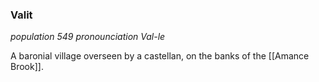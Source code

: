 ### Valit
*population 549*
*pronounciation Val-le*

A baronial village overseen by a castellan, on the banks of the [[Amance Brook]]. 

